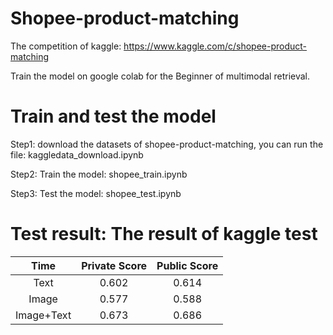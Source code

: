 # Shopee-product-matching

 The competition of kaggle: <https://www.kaggle.com/c/shopee-product-matching>

 Train the model on google colab for the Beginner of multimodal retrieval.

# Train and test the model

   Step1: download the datasets of shopee-product-matching, you can run the file: kaggledata_download.ipynb  

   Step2: Train the model: shopee_train.ipynb  

   Step3: Test the model: shopee_test.ipynb  

# Test result: The result of kaggle test

|   Time  |  Private Score | Public Score |
|:-------:|:-----:|:-------:|
| Text | 0.602 |   0.614  |
| Image  | 0.577 |  0.588  |
| Image+Text  | 0.673   |  0.686  |
